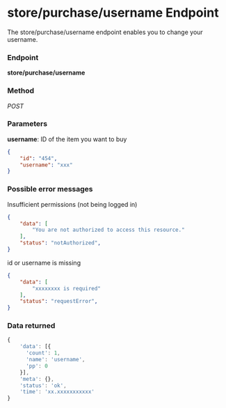 # store/purchase/username Endpoint

The store/purchase/username endpoint enables you to change your username.

### Endpoint

**store/purchase/username**

### Method

_POST_

### Parameters

**username**: ID of the item you want to buy

```json
{
    "id": "454",
    "username": "xxx"
}
```

### Possible error messages

Insufficient permissions (not being logged in)
```json
{
    "data": [
        "You are not authorized to access this resource."
    ],
    "status": "notAuthorized",
}
```

id or username is missing
```json
{
    "data": [
        "xxxxxxxx is required"
    ],
    "status": "requestError",
}
```

### Data returned

```js
{
    'data': [{
      'count': 1,
      'name': 'username',
      'pp': 0
    }],
    'meta': {},
    'status': 'ok',
    'time': 'xx.xxxxxxxxxxx'
}
```